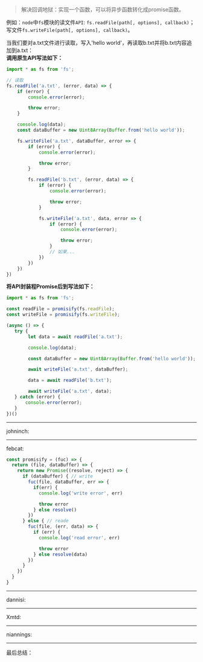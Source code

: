 
> 解决回调地狱：实现一个函数，可以将异步函数转化成promise函数。

例如：```node```中```fs```模块的读文件```API```: ```fs.readFile(path[, options], callback)```；写文件```fs.writeFile(path[, options], callback)```。

当我们要对a.txt文件进行读取，写入'hello world'，再读取b.txt并将b.txt内容追加到a.txt：  
**调用原生API写法如下：**
```js
import * as fs from 'fs';

// 读取
fs.readFile('a.txt', (error, data) => {
    if (error) {
        console.error(error);

        throw error;
    }

    console.log(data);
    const dataBuffer = new Uint8Array(Buffer.from('hello world'));

    fs.writeFile('a.txt', dataBuffer, error => {
        if (error) {
            console.error(error);

            throw error;
        }

        fs.readFile('b.txt', (error, data) => {
            if (error) {
                console.error(error);

                throw error;
            }

            fs.writeFile('a.txt', data, error => {
                if (error) {
                    console.error(error);

                    throw error;
                }
                // 如果...
            })
        })
    })
})
```
**将API封装程Promise后到写法如下：**
```js
import * as fs from 'fs';

const readFile = promisify(fs.readFile);
const writeFile = promisify(fs.writeFile);

(async () => {
   try {
        let data = await readFile('a.txt');

        console.log(data);

        const dataBuffer = new Uint8Array(Buffer.from('hello world'));

        await writeFile('a.txt', dataBuffer);

        data = await readFile('b.txt');

        await writeFile('a.txt', data);        
   } catch (error) {
       console.error(error);
   }
})()
```

----
johninch:


----
febcat:

```javascript
const promisify = (fuc) => {
  return (file, dataBuffer) => {
    return new Promise((resolve, reject) => {
      if (dataBuffer) { // write
        fuc(file, dataBuffer, err => {
          if(err) {
            console.log('write error', err)

            throw error
          } else resolve()
        })
      } else { // reade
        fuc(file, (err, data) => {
          if (err) {
            console.log('read error', err)

            throw error
          } else resolve(data)
        })
      }
    })
  }
}
```

----
dannisi:


----
Xmtd:



----
niannings:


----
最后总结：